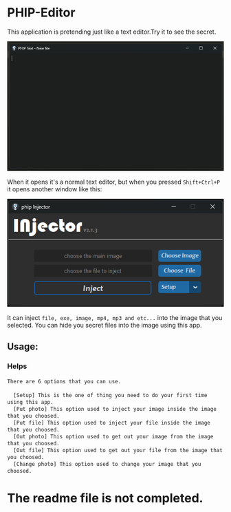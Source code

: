 # PHIP-Editor
This application is pretending just like a text editor.Try it to see the secret.

![](https://github.com/KevinMark-MM/PHIP-Editor/blob/main/Images/15.png)

When it opens it's a normal text editor, but when you pressed ```Shift+Ctrl+P``` it opens another window like this:

![](https://github.com/KevinMark-MM/PHIP-Editor/blob/main/Images/1.png)

It can inject ```file, exe, image, mp4, mp3 and etc...``` into the image that you selected. You can hide you secret files into the image using this app.
## Usage:

### Helps



```
There are 6 options that you can use.

  [Setup] This is the one of thing you need to do your first time using this app.
  [Put photo] This option used to inject your image inside the image that you choosed.
  [Put file] This option used to inject your file inside the image that you choosed.
  [Out photo] This option used to get out your image from the image that you choosed.
  [Out file] This option used to get out your file from the image that you choosed.
  [Change photo] This option used to change your image that you choosed.

```

# The readme file is not completed.

